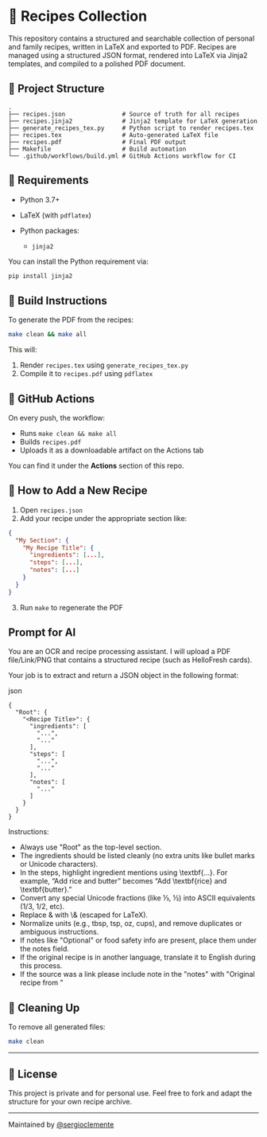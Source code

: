 # 🥘 Recipes Collection

This repository contains a structured and searchable collection of personal and family recipes, written in LaTeX and exported to PDF. Recipes are managed using a structured JSON format, rendered into LaTeX via Jinja2 templates, and compiled to a polished PDF document.

## 📁 Project Structure

```
.
├── recipes.json                # Source of truth for all recipes
├── recipes.jinja2              # Jinja2 template for LaTeX generation
├── generate_recipes_tex.py     # Python script to render recipes.tex
├── recipes.tex                 # Auto-generated LaTeX file
├── recipes.pdf                 # Final PDF output
├── Makefile                    # Build automation
└── .github/workflows/build.yml # GitHub Actions workflow for CI
```

## 🧰 Requirements

* Python 3.7+
* LaTeX (with `pdflatex`)
* Python packages:

  * `jinja2`

You can install the Python requirement via:

```bash
pip install jinja2
```

## 🔧 Build Instructions

To generate the PDF from the recipes:

```bash
make clean && make all
```

This will:

1. Render `recipes.tex` using `generate_recipes_tex.py`
2. Compile it to `recipes.pdf` using `pdflatex`

## 🥪 GitHub Actions

On every push, the workflow:

* Runs `make clean && make all`
* Builds `recipes.pdf`
* Uploads it as a downloadable artifact on the Actions tab

You can find it under the **Actions** section of this repo.

## 📖 How to Add a New Recipe

1. Open `recipes.json`
2. Add your recipe under the appropriate section like:

```json
{
  "My Section": {
    "My Recipe Title": {
      "ingredients": [...],
      "steps": [...],
      "notes": [...]
    }
  }
}
```

3. Run `make` to regenerate the PDF

## Prompt for AI

You are an OCR and recipe processing assistant. I will upload a PDF file/Link/PNG that contains a structured recipe (such as HelloFresh cards).

Your job is to extract and return a JSON object in the following format:

json
```
{
  "Root": {
    "<Recipe Title>": {
      "ingredients": [
        "...", 
        "..."
      ],
      "steps": [
        "...", 
        "..."
      ],
      "notes": [
        "..."
      ]
    }
  }
}
```

Instructions:
* Always use "Root" as the top-level section.
* The ingredients should be listed cleanly (no extra units like bullet marks or Unicode characters).
* In the steps, highlight ingredient mentions using \\textbf{...}. For example, “Add rice and butter” becomes “Add \\textbf{rice} and \\textbf{butter}.”
* Convert any special Unicode fractions (like ⅓, ½) into ASCII equivalents (1/3, 1/2, etc).
* Replace & with \\& (escaped for LaTeX).
* Normalize units (e.g., tbsp, tsp, oz, cups), and remove duplicates or ambiguous instructions.
* If notes like "Optional" or food safety info are present, place them under the notes field.
* If the original recipe is in another language, translate it to English during this process.
* If the source was a link please include note in the "notes" with "Original recipe from <link>"

## 🧹 Cleaning Up

To remove all generated files:

```bash
make clean
```

---

## 📄 License

This project is private and for personal use. Feel free to fork and adapt the structure for your own recipe archive.

---

Maintained by [@sergioclemente](https://github.com/sergioclemente)
